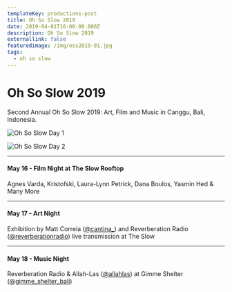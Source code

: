 ```yaml
---
templateKey: productions-post
title: Oh So Slow 2019
date: 2019-04-01T16:00:00.000Z
description: Oh So Slow 2019
externallink: false
featuredimage: /img/oss2019-01.jpg
tags:
  - oh so slow
---
```

# Oh So Slow 2019

Second Annual Oh So Slow 2019: Art, Film and Music in Canggu, Bali, Indonesia.

![Oh So Slow Day 1](/img/oss2019-01.jpg "Oh So Slow Day 1")

![Oh So Slow Day 2](/img/oss2019-02.jpg "Oh So Slow Day 2")

- - -

#### May 16 - Film Night at The Slow Rooftop

Agnes Varda, Kristofski, Laura-Lynn Petrick, Dana Boulos, Yasmin Hed & Many More

- - -

#### May 17 - Art Night

Exhibition by Matt Correia ([@cantina_](//instagram.com/cantina_/)) and Reverberation Radio ([@reverberationradio](//instagram.com/reverberationradio/)) live transmission at The Slow

- - -

#### May 18 - Music Night

Reverberation Radio & Allah-Las ([@allahlas](//instagram.com/allahlas/)) at Gimme Shelter ([@gimme_shelter_bali](//instagram.com/gimme_shelter_bali/))
